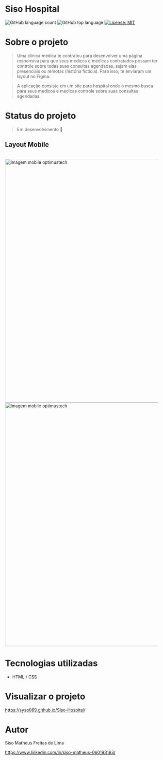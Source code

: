 # Siso Hospital

![GitHub language count](https://img.shields.io/github/languages/count/syso069/Mobile-First)
![GitHub top language](https://img.shields.io/github/languages/top/syso069/Mobile-First)
[![License: MIT](https://img.shields.io/badge/License-MIT-yellow.svg)](https://opensource.org/licenses/MIT)

# Sobre o projeto

> Uma clínica médica te contratou para desenvolver uma página responsiva para que seus médicos e médicas 
contratados possam ter controle sobre todas suas consultas agendadas, sejam elas presenciais ou remotas (história fictícia).
Para isso, te enviaram um layout no Figma.

> A aplicação consiste em um site para hospital onde o mesmo busca para seus medicos e medicas controle sobre suas consultas agendadas.

# Status do projeto

> Em desenvolvimento 🚧

## Layout Mobile
<div style="display: inline_block"><br>
<img height="800" alt="Imagem mobile optimustech" src="https://user-images.githubusercontent.com/94554205/215867624-e0671081-078f-4005-b100-3caf6dc41752.png">
<img height="800" alt="Imagem mobile optimustech" src="https://user-images.githubusercontent.com/94554205/215867718-137a6a8b-f348-4d87-966d-874876db30e1.png">
</div>

# Tecnologias utilizadas

- HTML / CSS 

# Visualizar o projeto
https://syso069.github.io/Siso-Hospital/

# Autor

Siso Matheus Freitas de Lima

https://www.linkedin.com/in/siso-matheus-060193193/
